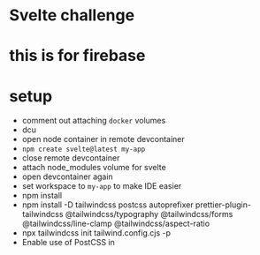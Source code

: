 # Svelte challenge

# this is for firebase

# setup

- comment out attaching `docker` volumes
- dcu
- open node container in remote devcontainer
- `npm create svelte@latest my-app`
- close remote devcontainer
- attach node_modules volume for svelte
- open devcontainer again
- set workspace to `my-app` to make IDE easier
- npm install
- npm install -D tailwindcss postcss autoprefixer prettier-plugin-tailwindcss @tailwindcss/typography @tailwindcss/forms @tailwindcss/line-clamp @tailwindcss/aspect-ratio
- npx tailwindcss init tailwind.config.cjs -p
- Enable use of PostCSS in <style> blocks

```
# svelte.config.js

import adapter from '@sveltejs/adapter-auto';
import { vitePreprocess } from '@sveltejs/kit/vite';

/** @type {import('@sveltejs/kit').Config} */
const config = {
  kit: {
    adapter: adapter()
  },
  preprocess: vitePreprocess()
};

export default config;
```

- Configure your template paths

```
# tailwind.config.cjs

/** @type {import('tailwindcss').Config} */
module.exports = {
  content: ['./src/**/*.{html,js,svelte,ts}'],
  theme: {
    extend: {}
  },
  plugins: [
    require('@tailwindcss/typography'),
		require('@tailwindcss/forms'),
		require('@tailwindcss/line-clamp'),
		require('@tailwindcss/aspect-ratio')
  ]
};
```

- Add the Tailwind directives to your CSS

```
# ./src/app.css

@tailwind base;
@tailwind components;
@tailwind utilities;
```

- import css file

```
# ./src/routes/+layout.svelte

<script>
  import "../app.css";
</script>

<slot />
```

- change npm script run dev

```
"scripts": {
    # add --host for run in conainer access from host
		"dev": "vite dev --host",
```

- `npm run dev` to start
- be aware of localhost service worker worked from another app

## firebase

- inside devcontainer
- firebase login --no-localhost
- login in firebase copy and paste code
- firebase init
